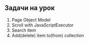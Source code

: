 ## Задачи на урок

1. Page Object Model
2. Scroll with JavaScriptExecutor
3. Search item
4. Add(delete) item to(from) collection

